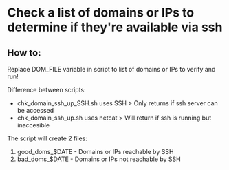 # Check a list of domains or IPs to determine if they're available via ssh


## How to:
Replace DOM_FILE variable in script to list of domains or IPs to verify and run!

Difference between scripts:

- chk_domain_ssh_up_SSH.sh uses SSH > Only returns if ssh server can be accessed
- chk_domain_ssh_up.sh uses netcat > Will return if ssh is running but inaccesible

The script will create 2 files:
1. good_doms_$DATE - Domains or IPs reachable by SSH
2. bad_doms_$DATE - Domains or IPs not reachable by SSH
